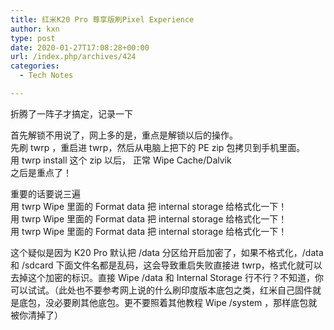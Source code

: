 ```yaml
---
title: 红米K20 Pro 尊享版刷Pixel Experience
author: kxn
type: post
date: 2020-01-27T17:08:28+00:00
url: /index.php/archives/424
categories:
  - Tech Notes

---
```

折腾了一阵子才搞定，记录一下

首先解锁不用说了，网上多的是，重点是解锁以后的操作。  
先刷 twrp ，重启进 twrp，然后从电脑上把下的 PE zip 包拷贝到手机里面。  
用 twrp install 这个 zip 以后， 正常 Wipe Cache/Dalvik  
之后是重点了！

重要的话要说三遍  
用 twrp Wipe 里面的 Format data 把 internal storage 给格式化一下！  
用 twrp Wipe 里面的 Format data 把 internal storage 给格式化一下！  
用 twrp Wipe 里面的 Format data 把 internal storage 给格式化一下！

这个疑似是因为 K20 Pro 默认把 /data 分区给开启加密了，如果不格式化，/data 和 /sdcard 下面文件名都是乱码，这会导致重启失败直接进 twrp，格式化就可以去掉这个加密的标识。直接 Wipe /data 和 Internal Storage 行不行？不知道，你可以试试。（此处也不要参考网上说的什么刷印度版本底包之类，红米自己固件就是底包，没必要刷其他底包。更不要照着其他教程 Wipe /system ，那样底包就被你清掉了）